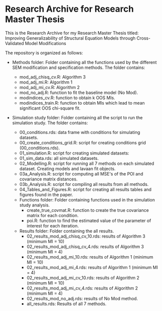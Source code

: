 # Research Archive for Research Master Thesis

This is the Research Archive for my Research Master Thesis titled:
Improving Generalizability of Structural Equation Models through Cross-Validated Model Modifications

The repository is organized as follows:
  - Methods folder: Folder containing all the functions used by the different SEM modification and specification methods.
    The folder contains:
      - mod_adj_chisq_cv.R: Algorithm 3
      - mod_adj_mi.R: Algorithm 1
      - mod_adj_mi_cv.R: Algorithm 2
      - mod_no_adj.R: function to fit the baseline model (No Mod).
      - modindices_cv.R: function to obtain k OOS MIs.
      - modindices_train.R: function to obtain MIs which lead to mean significant OOS chi-square fit.
      
  - Simulation study folder: Folder containing all the script to run the simulation study.
    The folder contains:
      - 00_conditions.rds: data frame with conditions for simulating datasets.
      - 00_create_conditions_grid.R: script for creating conditions grid (00_conditions.rds).
      - 01_simulation.R: script for creating simulated datasets:
      - 01_sim_data.rds: all simulated datasets.
      - 02_Modelling.R: script for running all 7 methods on each simulated dataset. Creating models and lavaan fit objects.
      - 03a_Analysis.R: script for computing all MSE's of the POI and covariance matrix distances.
      - 03b_Analysis.R: script for compiling all results from all methods.
      - 04_Tables_and_Figures.R: script for creating all results tables and figures found in the paper.
      - Functions folder: Folder containing functions used in the simulation study analysis.
         - create_true_covmat.R: function to create the true covariance matrix for each condition.
         - poi.R: function to find the estimated value of the parameter of interest for each iteration.
      - Results folder: Folder containing the all results.
         - 02_results_mod_adj_chisq_cv_10.rds: results of Algorithm 3 (minimum MI = 10)
         - 02_results_mod_adj_chisq_cv_4.rds: results of Algorithm 3 (minimum MI = 4)
         - 02_results_mod_adj_mi_10.rds: results of Algorithm 1 (minimum MI = 10)
         - 02_results_mod_adj_mi_4.rds: results of Algorithm 1 (minimum MI = 4)
         - 02_results_mod_adj_mi_cv_10.rds: results of Algorithm 2 (minimum MI = 10)
         - 02_results_mod_adj_mi_cv_4.rds: results of Algorithm 2 (minimum MI = 4)
         - 02_results_mod_no_adj.rds: results of No Mod method.
         - all_results.rds: Results of all 7 methods.
          

